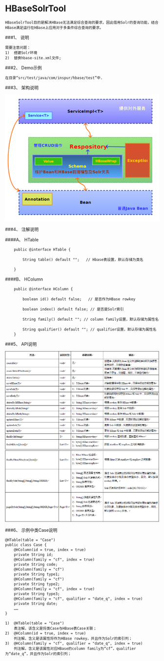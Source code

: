 HBaseSolrTool
=============

    HBaseSolrTool目的是解决HBase无法满足综合查询的要求，因此借用Solr的查询功能，结合HBase满足运行在HBase上应用对于多条件综合查询的要求。


###1、	说明
	
	
	
	需要注意问题：
	1)	搭建Solr环境
	2)	替换hbase-site.xml文件;
	
###2、	Demo示例
	
	在目录“src/test/java/com/inspur/hbase/test”中.
	

###3、	架构说明
	
![](https://github.com/SeekerResource/HBaseSolrTool/raw/master/docs/architecture.png)
	
###4、	注解说明
	
####A、	HTable
	
		public @interface HTable {
		
			String table() default "";   // Hbase表设置，默认存储为类名    
		
		}															   
	
####B、	HColumn
	
		public @interface HColumn {	
		
			boolean id() default false;   // 是否作为HBase rowkey	
			
			boolean index() default false; // 是否是Solr索引	
			
			String family() default ""; // column family设置，默认存储为属性名  
			
			String qualifier() default ""; // qualifier设置，默认存储为属性名      
		} 																	  
###5、	API说明
		
![Image text](https://github.com/SeekerResource/HBaseSolrTool/raw/master/docs/api_1.png)
![Image text](https://github.com/SeekerResource/HBaseSolrTool/raw/master/docs/api_2.png)

	
###6、	示例中类Case说明

	@HTable(table = "Case")
	public class Case {
		@HColumn(id = true, index = true)
		private String id;
		@HColumn(family = "cf", index = true)
		private String code;
		@HColumn(family = "cf")
		private String type1;
		@HColumn(family = "cf")
		private String type2;
		@HColumn(family = "cf", index = true)
		private String type3;
		@HColumn(family = "cf", qualifier = "date_q", index = true)
		private String date;
		……
	}
	
	1)	@HTable(table = "Case")
		表注解，该含义是将类Case与HBase表Case关联；
	2)	@HColumn(id = true, index = true)
		列注解，含义是该属性将作为HBase rowkey，并且作为Solr的索引列；
	3)	@HColumn(family = "cf", qualifier = "date_q", index = true)
		列注解，含义是该属性对应HBase的column family为“cf”，qualifier为“date_q”，并且作为Solr的索引列；
